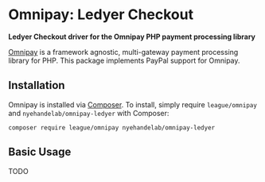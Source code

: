 # Omnipay: Ledyer Checkout

**Ledyer Checkout driver for the Omnipay PHP payment processing library**

[Omnipay](https://github.com/thephpleague/omnipay) is a framework agnostic, multi-gateway payment
processing library for PHP. This package implements PayPal support for Omnipay.

## Installation

Omnipay is installed via [Composer](http://getcomposer.org/). To install, simply require `league/omnipay` and `nyehandelab/omnipay-ledyer` with Composer:

```
composer require league/omnipay nyehandelab/omnipay-ledyer
```


## Basic Usage

TODO
